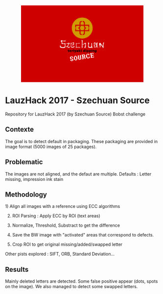 <p align="center">
<img src="SZCHUAN.png" width="400" text-align="center">
</p>

# LauzHack 2017 - Szechuan Source
Repository for LauzHack 2017 (by Szechuan Source)
Bobst challenge

<h2>Contexte</h2>
<p>The goal is to detect default in packaging. 
 These packaging are provided in image format (5000 images of 25 packages).<p>

<h2>Problematic</h2>
<p>The images are not aligned, and the defaut are multiple.
Defaults :  Letter missing, impression ink stain</p>

<h2>Methodology</h2>
1) Align all images with a reference using ECC algorithms

2) ROI Parsing : Apply ECC by ROI (text areas) 

3) Normalize, Threshold, Substract to get the difference

4) Save the BW image with "activated" areas that correspond to defects.

5) Crop ROI to get original missing/added/swapped letter

Other pists explored :
SIFT, ORB, Standard Deviation...


<h2>Results</h2>
Mainly deleted letters are detected. Some false positive appear (dots, spots on the image). 
We also managed to detect some swapped letters.

